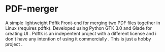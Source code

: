 # PDF-merger
A simple lightweight Pdftk Front-end for merging two PDF files together in Linux (requires pdftk).
Developed using Python GTK 3.0 and Glade for creating UI .
Pdftk is an indepentent project with a different license and i don't have any intention of using it commercially . This is just a hobby project . 

